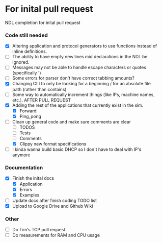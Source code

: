 # For inital pull request

NDL completion for inital pull request

### Code still needed

- [X] Altering application and protocol generators to use functions instead of inline definitions.
- [ ] The ability to have empty new lines mid declarations in the NDL be ignored.
- [ ] Messages may not be able to handle escape characters or quotes (specifically \')
- [ ] Some errors for parser don't have correct tabbing amounts?
- [X] Changing CLI to only be looking for a beginning / for an absolute file path (rather than contains)
- [ ] Some way to automatically increment things (like IPs, machine names, etc.). AFTER PULL REQUEST
- [X] Adding the rest of the applications that currently exist in the sim.
  - [X] Forward
  - [X] Ping_pong
- [ ] Clean up general code and make sure comments are clear
  - [ ] TODOS
  - [ ] Tests
  - [ ] Comments
  - [X] Clippy new format specifications
- [ ] I kinda wanna build basic DHCP so I don't have to deal with IP's anymore

### Documentation

- [X] Finish the inital docs
  - [X] Application
  - [X] Errors
  - [X] Examples
- [ ] Update docs after finish coding TODO list
- [X] Upload to Google Drive and Github Wiki

### Other

- [ ] Do Tim's TCP pull request
- [ ] Do measurements for RAM and CPU usage
